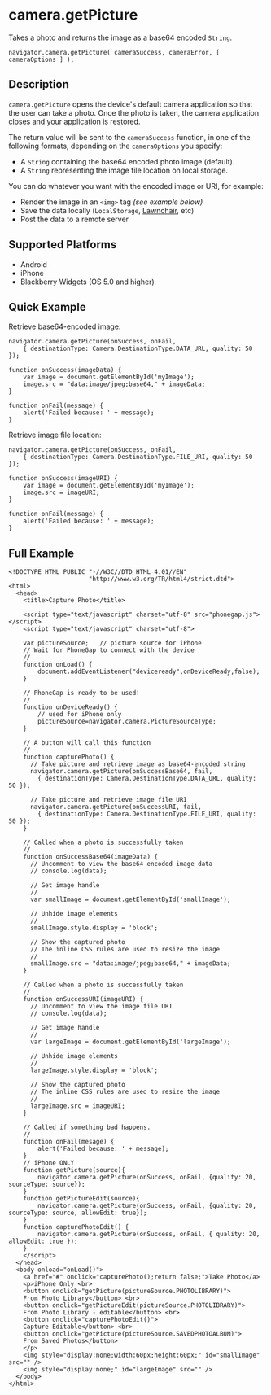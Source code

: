 camera.getPicture
=================

Takes a photo and returns the image as a base64 encoded `String`.

    navigator.camera.getPicture( cameraSuccess, cameraError, [ cameraOptions ] );

Description
-----------

`camera.getPicture` opens the device's default camera application so that the user can take a photo. Once the photo is taken, the camera application closes and your application is restored.

The return value will be sent to the `cameraSuccess` function, in one of the following formats, depending on the `cameraOptions` you specify:

- A `String` containing the base64 encoded photo image (default). 
- A `String` representing the image file location on local storage.  

You can do whatever you want with the encoded image or URI, for example:

- Render the image in an `<img>` tag _(see example below)_
- Save the data locally (`LocalStorage`, [Lawnchair](http://brianleroux.github.com/lawnchair/), etc)
- Post the data to a remote server

Supported Platforms
-------------------

- Android
- iPhone
- Blackberry Widgets (OS 5.0 and higher)

Quick Example
-------------

Retrieve base64-encoded image:

    navigator.camera.getPicture(onSuccess, onFail, 
	    { destinationType: Camera.DestinationType.DATA_URL, quality: 50 }); 

    function onSuccess(imageData) {
	    var image = document.getElementById('myImage');
        image.src = "data:image/jpeg;base64," + imageData;
    }

	function onFail(message) {
		alert('Failed because: ' + message);
	}

Retrieve image file location: 

    navigator.camera.getPicture(onSuccess, onFail, 
	    { destinationType: Camera.DestinationType.FILE_URI, quality: 50 }); 

    function onSuccess(imageURI) {
	    var image = document.getElementById('myImage');
        image.src = imageURI;
    }

	function onFail(message) {
		alert('Failed because: ' + message);
	}


Full Example
------------

    <!DOCTYPE HTML PUBLIC "-//W3C//DTD HTML 4.01//EN"
                          "http://www.w3.org/TR/html4/strict.dtd">
    <html>
      <head>
    	<title>Capture Photo</title>

    	<script type="text/javascript" charset="utf-8" src="phonegap.js"></script>
        <script type="text/javascript" charset="utf-8">

        var pictureSource;   // picture source for iPhone
	    // Wait for PhoneGap to connect with the device
	    //
    	function onLoad() {
    		document.addEventListener("deviceready",onDeviceReady,false);
    	}
	
    	// PhoneGap is ready to be used!
    	//
    	function onDeviceReady() {
    	    // used for iPhone only
    	    pictureSource=navigator.camera.PictureSourceType;
    	}

	    // A button will call this function
	    //
    	function capturePhoto() {
          // Take picture and retrieve image as base64-encoded string
          navigator.camera.getPicture(onSuccessBase64, fail, 
	        { destinationType: Camera.DestinationType.DATA_URL, quality: 50 });

          // Take picture and retrieve image file URI 
          navigator.camera.getPicture(onSuccessURI, fail, 
            { destinationType: Camera.DestinationType.FILE_URI, quality: 50 });
    	}

        // Called when a photo is successfully taken
        //
        function onSuccessBase64(imageData) {
    	  // Uncomment to view the base64 encoded image data
          // console.log(data);
	  
    	  // Get image handle
    	  //
    	  var smallImage = document.getElementById('smallImage');
	  
    	  // Unhide image elements
    	  //
    	  smallImage.style.display = 'block';
	  
    	  // Show the captured photo
    	  // The inline CSS rules are used to resize the image
    	  //
          smallImage.src = "data:image/jpeg;base64," + imageData;
        }

        // Called when a photo is successfully taken
        //
        function onSuccessURI(imageURI) {
    	  // Uncomment to view the image file URI 
          // console.log(data);
	  
    	  // Get image handle
    	  //
    	  var largeImage = document.getElementById('largeImage');
	  
    	  // Unhide image elements
    	  //
    	  largeImage.style.display = 'block';
	  
    	  // Show the captured photo
    	  // The inline CSS rules are used to resize the image
    	  //
    	  largeImage.src = imageURI;
        }
	
	    // Called if something bad happens.
	    // 
    	function onFail(mesage) {
    		alert('Failed because: ' + message);
    	}
        // iPhone ONLY
        function getPicture(source){
            navigator.camera.getPicture(onSuccess, onFail, {quality: 20, sourceType: source});
        }
        function getPictureEdit(source){
            navigator.camera.getPicture(onSuccess, onFail, {quality: 20, sourceType: source, allowEdit: true});
        }
        function capturePhotoEdit() {
            navigator.camera.getPicture(onSuccess, onFail, { quality: 20, allowEdit: true }); 
        }
        </script>
      </head>
      <body onload="onLoad()">
    	<a href="#" onclick="capturePhoto();return false;">Take Photo</a>
        <p>iPhone Only <br>
        <button onclick="getPicture(pictureSource.PHOTOLIBRARY)">
        From Photo Library</button> <br>
        <button onclick="getPictureEdit(pictureSource.PHOTOLIBRARY)">
        From Photo Library - editable</button> <br>
        <button onclick="capturePhotoEdit()">
        Capture Editable</button> <br>
        <button onclick="getPicture(pictureSource.SAVEDPHOTOALBUM)">
        From Saved Photos</button>
        </p>
    	<img style="display:none;width:60px;height:60px;" id="smallImage" src="" />
    	<img style="display:none;" id="largeImage" src="" />
      </body>
    </html>
